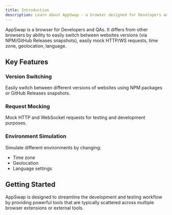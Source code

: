 ```yaml
---
title: Introduction
description: Learn about AppSwap - a browser designed for Developers and QAs.
---
```


AppSwap is a browser for Developers and QAs. It differs from other browsers by ability to easily switch between websites versions (via NPM/GitHub Releases snapshots), easily mock HTTP/WS requests, time zone, geolocation, language.

## Key Features

### Version Switching
Easily switch between different versions of websites using NPM packages or GitHub Releases snapshots.

### Request Mocking
Mock HTTP and WebSocket requests for testing and development purposes.

### Environment Simulation
Simulate different environments by changing:
- Time zone
- Geolocation
- Language settings

## Getting Started

AppSwap is designed to streamline the development and testing workflow by providing powerful tools that are typically scattered across multiple browser extensions or external tools.
